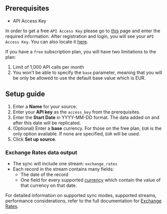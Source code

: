## Prerequisites

- API Access Key

In order to get a free `API Access Key` please go to [this](https://manage.exchangeratesapi.io/signup/free) page and enter the required information. After registration and login, you will see your `API Access Key`. You can also locate it [here](https://manage.exchangeratesapi.io/dashboard).

If you have a `free` subscription plan, you will have two limitations to the plan: 

1. Limit of 1,000 API calls per month
2. You won't be able to specify the `base` parameter, meaning that you will be only be allowed to use the default base value which is EUR.

## Setup guide
1. Enter a **Name** for your source.
2. Enter your **API key** as the `access_key` from the prerequisites.
3. Enter the **Start Date** in YYYY-MM-DD format. The data added on and after this date will be replicated. 
4. (Optional) Enter a **base** currency. For those on the free plan, `EUR` is the only option available. If none are specified, `EUR` will be used.
5. Click **Set up source**.

### Exchange Rates data output
- The sync will include one stream: `exchange_rates`
- Each record in the stream contains many fields:
  - The date of the record
  - One field for every supported [currency](https://www.ecb.europa.eu/stats/policy_and_exchange_rates/euro_reference_exchange_rates/html/index.en.html) which contain the value of that currency on that date.

For detailed information on supported sync modes, supported streams, performance considerations, refer to the full documentation for [Exchange Rates](https://docs.airbyte.com/integrations/sources/exchange-rates/).
